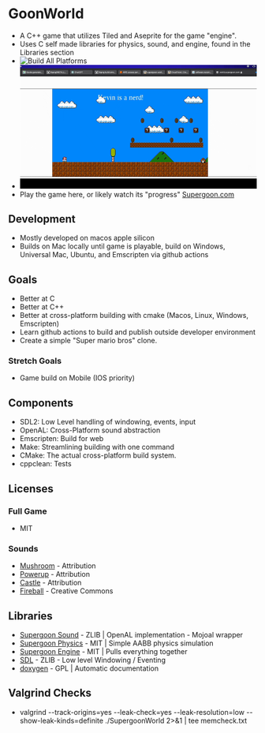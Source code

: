 # GoonWorld
- A C++ game that utilizes Tiled and Aseprite for the game "engine".
- Uses C self made libraries for physics, sound, and engine, found in the Libraries section
- ![Build All Platforms]( https://github.com/kjblanchard/GoonWorld/actions/workflows/test.yml/badge.svg)
- ![Status Picture](https://github.com/kjblanchard/GoonWorld/blob/master/img/status.gif?raw=true)
- Play the game here, or likely watch its "progress" [Supergoon.com](https://world.supergoon.com)

## Development
- Mostly developed on macos apple silicon
- Builds on Mac locally until game is playable, build on Windows, Universal Mac, Ubuntu, and Emscripten via github actions

## Goals
- Better at C
- Better at C++
- Better at cross-platform building with cmake (Macos, Linux, Windows, Emscripten)
- Learn github actions to build and publish outside developer environment
- Create a simple "Super mario bros" clone.

### Stretch Goals
- Game build on Mobile (IOS priority)

## Components
- SDL2: Low Level handling of windowing, events, input
- OpenAL: Cross-Platform sound abstraction
- Emscripten: Build for web
- Make: Streamlining building with one command
- CMake: The actual cross-platform build system.
- cppclean: Tests

## Licenses
### Full Game
- MIT
### Sounds
- [Mushroom](https://freesound.org/people/timgormly/sounds/170155/) - Attribution
- [Powerup](https://freesound.org/people/ProjectsU012/sounds/341629/) - Attribution
- [Castle](https://freesound.org/people/Sirkoto51/sounds/416632/) - Attribution
- [Fireball](https://freesound.org/people/adh.dreaming/sounds/615576/) - Creative Commons

## Libraries
- [Supergoon Sound](https://github.com/icculus/mojoAL/blob/main/LICENSE.txt) - ZLIB | OpenAL implementation - Mojoal wrapper
- [Supergoon Physics](https://github.com/kjblanchard/goonPhysics) - MIT | Simple AABB physics simulation
- [Supergoon Engine](https://github.com/kjblanchard/goonPhysics) - MIT | Pulls everything together
- [SDL](https://www.libsdl.org/license.php) - ZLIB - Low level Windowing / Eventing
- [doxygen](https://doxygen.nl) - GPL | Automatic documentation

## Valgrind Checks
- valgrind --track-origins=yes --leak-check=yes --leak-resolution=low --show-leak-kinds=definite ./SupergoonWorld 2>&1 | tee memcheck.txt